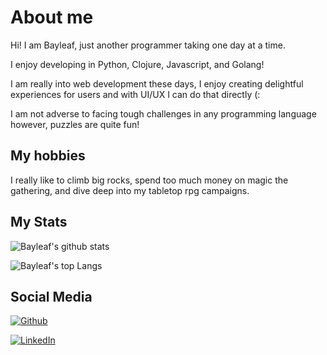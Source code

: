 # About me

Hi! I am Bayleaf, just another programmer taking one day at a time.

I enjoy developing in Python, Clojure, Javascript, and Golang!

I am really into web development these days, I enjoy creating delightful experiences for users and with UI/UX I can do that directly (:

I am not adverse to facing tough challenges in any programming language however, puzzles are quite fun!

## My hobbies

I really like to climb big rocks, spend too much money on magic the gathering, and dive deep into my tabletop rpg campaigns.

## My Stats

![Bayleaf's github stats](https://github-readme-stats.vercel.app/api?username=mintybayleaf&show_icons=true&theme=radical)

![Bayleaf's top Langs](https://github-readme-stats.vercel.app/api/top-langs/?username=mintybayleaf&layout=compact&theme=radical)

## Social Media

[![Github](https://img.shields.io/badge/github-%23333333.svg?&logo=github&style=for-the-badge&logoColor=white)](https://github.com/mintybayleaf)

[![LinkedIn](https://img.shields.io/badge/LinkedIn-0077B5?style=for-the-badge&logo=linkedin&logoColor=white)](https://www.linkedin.com/in/baileykocin)


